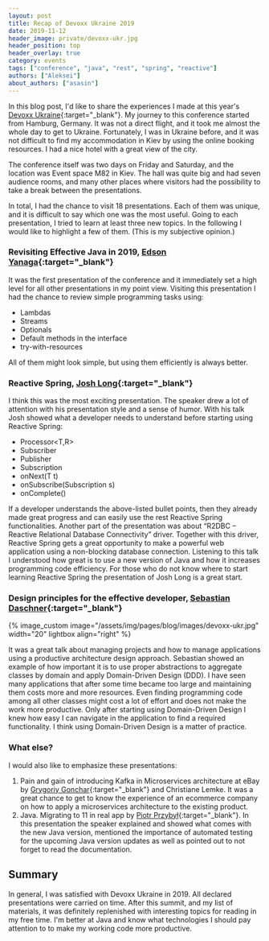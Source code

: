 ```yaml
---
layout: post
title: Recap of Devoxx Ukraine 2019
date: 2019-11-12
header_image: private/devoxx-ukr.jpg
header_position: top
header_overlay: true
category: events
tags: ["conference", "java", "rest", "spring", "reactive"]
authors: ["Aleksei"]
about_authors: ["asasin"]
---
```


In this blog post, I'd like to share the experiences I made at this year's [Devoxx Ukraine](https://devoxx.com.ua/){:target="_blank"}.
My journey to this conference started from Hamburg, Germany.
It was not a direct flight, and it took me almost the whole day to get to Ukraine.
Fortunately, I was in Ukraine before, and it was not difficult to find my accommodation in Kiev by using the online booking resources.
I had a nice hotel with a great view of the city.

The conference itself was two days on Friday and Saturday, and the location was Event space M82 in Kiev.
The hall was quite big and had seven audience rooms, and many other places where visitors had the possibility to take a break between the presentations.

In total, I had the chance to visit 18 presentations.
Each of them was unique, and it is difficult to say which one was the most useful.
Going to each presentation, I tried to learn at least three new topics.
In the following I would like to highlight a few of them.
(This is my subjective opinion.)

### Revisiting Effective Java in 2019, [Edson Yanaga](https://twitter.com/yanaga?lang=en){:target="_blank"}

It was the first presentation of the conference and it immediately set a high level for all other presentations in my point view.
Visiting this presentation I had the chance to review simple programming tasks using:

* Lambdas
* Streams
* Optionals
* Default methods in the interface
* try-with-resources

All of them might look simple, but using them efficiently is always better.

### Reactive Spring, [Josh Long](https://twitter.com/starbuxman){:target="_blank"}

I think this was the most exciting presentation.
The speaker drew a lot of attention with his presentation style and a sense of humor.
With his talk Josh showed what a developer needs to understand before starting using Reactive Spring:

* Processor<T,R>
* Subscriber<T>
* Publisher<R>
* Subscription
* onNext(T t)
* onSubscribe(Subscription s)
* onComplete()
      
If a developer understands the above-listed bullet points, then they already made great progress and can easily use the rest Reactive Spring functionalities.
Another part of the presentation was about “R2DBC – Reactive Relational Database Connectivity” driver.
Together with this driver, Reactive Spring gets a great opportunity to make a powerful web application using a non-blocking database connection.
Listening to this talk I understood how great is to use a new version of Java and how it increases programming code efficiency.
For those who do not know where to start learning Reactive Spring the presentation of Josh Long is a great start.

### Design principles for the effective developer, [Sebastian Daschner](https://twitter.com/DaschnerS){:target="_blank"}

{% image_custom image="/assets/img/pages/blog/images/devoxx-ukr.jpg" width="20" lightbox align="right" %}

It was a great talk about managing projects and how to manage applications using a productive architecture design approach.
Sebastian showed an example of how important it is to use proper abstractions to aggregate classes by domain and apply Domain-Driven Design (DDD).
I have seen many applications that after some time became too large and maintaining them costs more and more resources.
Even finding programming code among all other classes might cost a lot of effort and does not make the work more productive.
Only after starting using Domain-Driven Design I knew how easy I can navigate in the application to find a required functionality.
I think using Domain-Driven Design is a matter of practice.

### What else?

I would also like to emphasize these presentations:

1.	Pain and gain of introducing Kafka in Microservices architecture at eBay by [Grygoriy Gonchar](https://twitter.com/ggonchar){:target="_blank"} and Christiane Lemke.
It was a great chance to get to know the experience of an ecommerce company on how to apply a microservices architecture to the existing product.
2.	Java. Migrating to 11 in real app by [Piotr Przybył](https://twitter.com/piotrprz?lang=en){:target="_blank"}.
In this presentation the speaker explained and showed what comes with the new Java version, mentioned the importance of automated testing for the upcoming Java version updates as well as pointed out to not forget to read the documentation.

## Summary

In general, I was satisfied with Devoxx Ukraine in 2019.
All declared presentations were carried on time.
After this summit, and my list of materials, it was definitely replenished with interesting topics for reading in my free time.
I'm better at Java and know what technologies I should pay attention to to make my working code more productive.